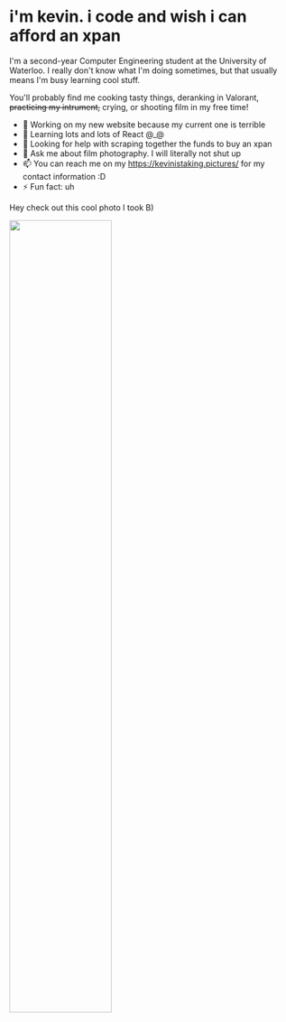 # i'm kevin. i code and wish i can afford an xpan

I'm a second-year Computer Engineering student at the University of Waterloo. I really don't know what I'm doing sometimes, but that usually means I'm busy learning cool stuff.

You'll probably find me cooking tasty things, deranking in Valorant, ~~practicing my intrument,~~ crying, or shooting film in my free time!

- 🔭 Working on my new website because my current one is terrible
- 🌱 Learning lots and lots of React @_@
- 🤔 Looking for help with scraping together the funds to buy an xpan
- 💬 Ask me about film photography. I will literally not shut up
- 📫 You can reach me on my https://kevinistaking.pictures/ for my contact information :D
- ⚡ Fun fact: uh

Hey check out this cool photo I took B)

<img src="https://user-images.githubusercontent.com/43940223/222878427-2df63344-78a4-4eba-93b5-f688941dae6b.jpg" width="60%" align="center" />
